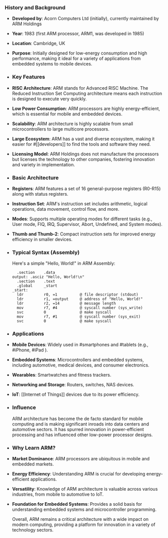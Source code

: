 ### **History and Background**
- **Developed by**: Acorn Computers Ltd (initially), currently maintained by ARM Holdings
- **Year**: 1983 (first ARM processor, ARM1, was developed in 1985)
- **Location**: Cambridge, UK
- **Purpose**: Initially designed for low-energy consumption and high performance, making it ideal for a variety of applications from embedded systems to mobile devices.
- ### **Key Features**
- **RISC Architecture**: ARM stands for Advanced RISC Machine. The Reduced Instruction Set Computing architecture means each instruction is designed to execute very quickly.
- **Low Power Consumption**: ARM processors are highly energy-efficient, which is essential for mobile and embedded devices.
- **Scalability**: ARM architecture is highly scalable from small microcontrollers to large multicore processors.
- **Large Ecosystem**: ARM has a vast and diverse ecosystem, making it easier for #[[developers]] to find the tools and software they need.
- **Licensing Model**: ARM Holdings does not manufacture the processors but licenses the technology to other companies, fostering innovation and variety in implementation.
- ### **Basic Architecture**
- **Registers**: ARM features a set of 16 general-purpose registers (R0-R15) along with status registers.
- **Instruction Set**: ARM's instruction set includes arithmetic, logical operations, data movement, control flow, and more.
- **Modes**: Supports multiple operating modes for different tasks (e.g., User mode, FIQ, IRQ, Supervisor, Abort, Undefined, and System modes).
- **Thumb and Thumb-2**: Compact instruction sets for improved energy efficiency in smaller devices.
- ### **Typical Syntax (Assembly)**
  
  Here's a simple "Hello, World!" in ARM Assembly:
  
  ```assembly
    .section    .data
  output: .asciz "Hello, World!\n"
    .section    .text
    .global     _start
  _start:
    ldr         r0, =1          @ file descriptor (stdout)
    ldr         r1, =output     @ address of "Hello, World!"
    ldr         r2, =14         @ message length
    mov         r7, #4          @ syscall number (sys_write)
    svc         0               @ make syscall
    mov         r7, #1          @ syscall number (sys_exit)
    svc         0               @ make syscall
  ```
- ### **Applications**
- **Mobile Devices**: Widely used in #smartphones and #tablets (e.g., #iPhone, #iPad ).
- **Embedded Systems**: Microcontrollers and embedded systems, including automotive, medical devices, and consumer electronics.
- **Wearables**: Smartwatches and fitness trackers.
- **Networking and Storage**: Routers, switches, NAS devices.
- **IoT**: [[Internet of Things]] devices due to its power efficiency.
- ### **Influence**
  
  ARM architecture has become the de facto standard for mobile computing and is making significant inroads into data centers and automotive sectors. It has spurred innovation in power-efficient processing and has influenced other low-power processor designs.
- ### **Why Learn ARM?**
- **Market Dominance**: ARM processors are ubiquitous in mobile and embedded markets.
- **Energy Efficiency**: Understanding ARM is crucial for developing energy-efficient applications.
- **Versatility**: Knowledge of ARM architecture is valuable across various industries, from mobile to automotive to IoT.
- **Foundation for Embedded Systems**: Provides a solid basis for understanding embedded systems and microcontroller programming.
  
  Overall, ARM remains a critical architecture with a wide impact on modern computing, providing a platform for innovation in a variety of technology sectors.